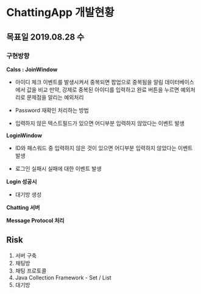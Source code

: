 # ChattingApp 개발현황

## 목표일 2019.08.28 수

### 구현방향
**Calss : JoinWindow**
- 아이디 체크 이벤트를 발생시켜서 중복되면 팝업으로 중복됨을 알림
     데이터베이스에서 값을 비교
     만약, 강제로 중복된 아이디를 입력하고 완료 버튼을 누르면 예외처리로
     문제점을 알리는 예외처리

- Password 재확인 처리하는 방법

- 입력하지 않은 텍스트필드가 있으면 어디부분 입력하지 않았다는 이벤트 발생

**LoginWindow**
- ID와 패스워드 중 입력하지 않은 것이 있으면 어디부분 입력하지 않았다는 
     이벤트 발생

- 로그인 실패시 실패에 대한 이벤트 발생

**Login 성공시**
- 대기방 생성

**Chatting 서버**

**Message Protocol 처리**

## Risk

1. 서버 구축
2. 채팅방 
3. 채팅 프로토콜
4. Java Collection Framework - Set / List
5. 대기방 
